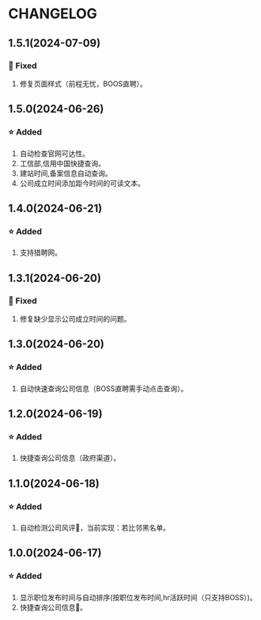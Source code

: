 # CHANGELOG

## 1.5.1(2024-07-09)

### 🐛 Fixed

1. 修复页面样式（前程无忧，BOOS直聘）。

## 1.5.0(2024-06-26)

### ⭐ Added

1. 自动检查官网可达性。
2. 工信部,信用中国快捷查询。
3. 建站时间,备案信息自动查询。
4. 公司成立时间添加距今时间的可读文本。

## 1.4.0(2024-06-21)

### ⭐ Added

1. 支持猎聘网。

## 1.3.1(2024-06-20)

### 🐛 Fixed

1. 修复缺少显示公司成立时间的问题。

## 1.3.0(2024-06-20)

### ⭐ Added

1. 自动快速查询公司信息（BOSS直聘需手动点击查询）。

## 1.2.0(2024-06-19)

### ⭐ Added

1. 快捷查询公司信息（政府渠道）。

## 1.1.0(2024-06-18)

### ⭐ Added

1. 自动检测公司风评📡，当前实现：若比邻黑名单。

## 1.0.0(2024-06-17)

### ⭐ Added

1. 显示职位发布时间与自动排序(按职位发布时间,hr活跃时间（只支持BOSS）)。
2. 快捷查询公司信息🔎。
